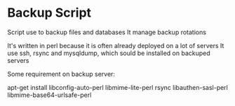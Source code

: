 Backup Script
=============

Script use to backup files and databases
It manage backup rotations

It's written in perl because it is often already deployed on a lot of servers
It use ssh, rsync and mysqldump, which sould be installed on backuped servers

Some requirement on backup server:

apt-get install libconfig-auto-perl libmime-lite-perl rsync libauthen-sasl-perl libmime-base64-urlsafe-perl


